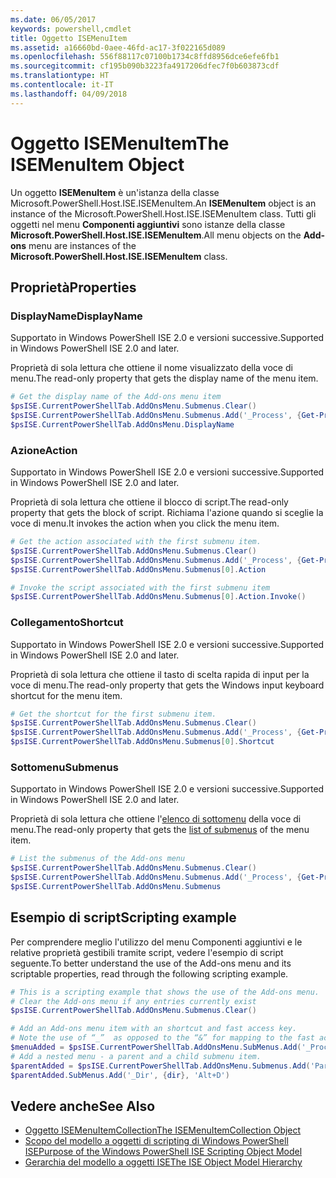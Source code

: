 ```yaml
---
ms.date: 06/05/2017
keywords: powershell,cmdlet
title: Oggetto ISEMenuItem
ms.assetid: a16660bd-0aee-46fd-ac17-3f022165d089
ms.openlocfilehash: 556f88117c07100b1734c8ffd8956dce6efe6fb1
ms.sourcegitcommit: cf195b090b3223fa4917206dfec7f0b603873cdf
ms.translationtype: HT
ms.contentlocale: it-IT
ms.lasthandoff: 04/09/2018
---
```

# <a name="the-isemenuitem-object"></a><span data-ttu-id="ebfb9-103">Oggetto ISEMenuItem</span><span class="sxs-lookup"><span data-stu-id="ebfb9-103">The ISEMenuItem Object</span></span>

<span data-ttu-id="ebfb9-104">Un oggetto **ISEMenuItem** è un'istanza della classe Microsoft.PowerShell.Host.ISE.ISEMenuItem.</span><span class="sxs-lookup"><span data-stu-id="ebfb9-104">An **ISEMenuItem** object is an instance of the Microsoft.PowerShell.Host.ISE.ISEMenuItem class.</span></span> <span data-ttu-id="ebfb9-105">Tutti gli oggetti nel menu **Componenti aggiuntivi** sono istanze della classe **Microsoft.PowerShell.Host.ISE.ISEMenuItem**.</span><span class="sxs-lookup"><span data-stu-id="ebfb9-105">All menu objects on the **Add-ons** menu are instances of the **Microsoft.PowerShell.Host.ISE.ISEMenuItem** class.</span></span>

## <a name="properties"></a><span data-ttu-id="ebfb9-106">Proprietà</span><span class="sxs-lookup"><span data-stu-id="ebfb9-106">Properties</span></span>

### <a name="displayname"></a><span data-ttu-id="ebfb9-107">DisplayName</span><span class="sxs-lookup"><span data-stu-id="ebfb9-107">DisplayName</span></span>

<span data-ttu-id="ebfb9-108">Supportato in Windows PowerShell ISE 2.0 e versioni successive.</span><span class="sxs-lookup"><span data-stu-id="ebfb9-108">Supported in Windows PowerShell ISE 2.0 and later.</span></span>

<span data-ttu-id="ebfb9-109">Proprietà di sola lettura che ottiene il nome visualizzato della voce di menu.</span><span class="sxs-lookup"><span data-stu-id="ebfb9-109">The read-only property that gets the display name of the menu item.</span></span>

```powershell
# Get the display name of the Add-ons menu item
$psISE.CurrentPowerShellTab.AddOnsMenu.Submenus.Clear()
$psISE.CurrentPowerShellTab.AddOnsMenu.Submenus.Add('_Process', {Get-Process}, 'Alt+P')
$psISE.CurrentPowerShellTab.AddOnsMenu.DisplayName
```

### <a name="action"></a><span data-ttu-id="ebfb9-110">Azione</span><span class="sxs-lookup"><span data-stu-id="ebfb9-110">Action</span></span>

<span data-ttu-id="ebfb9-111">Supportato in Windows PowerShell ISE 2.0 e versioni successive.</span><span class="sxs-lookup"><span data-stu-id="ebfb9-111">Supported in Windows PowerShell ISE 2.0 and later.</span></span>

<span data-ttu-id="ebfb9-112">Proprietà di sola lettura che ottiene il blocco di script.</span><span class="sxs-lookup"><span data-stu-id="ebfb9-112">The read-only property that gets the block of script.</span></span> <span data-ttu-id="ebfb9-113">Richiama l'azione quando si sceglie la voce di menu.</span><span class="sxs-lookup"><span data-stu-id="ebfb9-113">It invokes the action when you click the menu item.</span></span>

```powershell
# Get the action associated with the first submenu item.
$psISE.CurrentPowerShellTab.AddOnsMenu.Submenus.Clear()
$psISE.CurrentPowerShellTab.AddOnsMenu.Submenus.Add('_Process', {Get-Process}, 'Alt+P')
$psISE.CurrentPowerShellTab.AddOnsMenu.Submenus[0].Action

# Invoke the script associated with the first submenu item
$psISE.CurrentPowerShellTab.AddOnsMenu.Submenus[0].Action.Invoke()
```

### <a name="shortcut"></a><span data-ttu-id="ebfb9-114">Collegamento</span><span class="sxs-lookup"><span data-stu-id="ebfb9-114">Shortcut</span></span>

<span data-ttu-id="ebfb9-115">Supportato in Windows PowerShell ISE 2.0 e versioni successive.</span><span class="sxs-lookup"><span data-stu-id="ebfb9-115">Supported in Windows PowerShell ISE 2.0 and later.</span></span>

<span data-ttu-id="ebfb9-116">Proprietà di sola lettura che ottiene il tasto di scelta rapida di input per la voce di menu.</span><span class="sxs-lookup"><span data-stu-id="ebfb9-116">The read-only property that gets the Windows input keyboard shortcut for the menu item.</span></span>

```powershell
# Get the shortcut for the first submenu item.
$psISE.CurrentPowerShellTab.AddOnsMenu.Submenus.Clear()
$psISE.CurrentPowerShellTab.AddOnsMenu.Submenus.Add('_Process', {Get-Process}, 'Alt+P')
$psISE.CurrentPowerShellTab.AddOnsMenu.Submenus[0].Shortcut
```

### <a name="submenus"></a><span data-ttu-id="ebfb9-117">Sottomenu</span><span class="sxs-lookup"><span data-stu-id="ebfb9-117">Submenus</span></span>

<span data-ttu-id="ebfb9-118">Supportato in Windows PowerShell ISE 2.0 e versioni successive.</span><span class="sxs-lookup"><span data-stu-id="ebfb9-118">Supported in Windows PowerShell ISE 2.0 and later.</span></span>

<span data-ttu-id="ebfb9-119">Proprietà di sola lettura che ottiene l'[elenco di sottomenu](The-ISEMenuItemCollection-Object.md) della voce di menu.</span><span class="sxs-lookup"><span data-stu-id="ebfb9-119">The read-only property that gets the [list of submenus](The-ISEMenuItemCollection-Object.md) of the menu item.</span></span>

```powershell
# List the submenus of the Add-ons menu
$psISE.CurrentPowerShellTab.AddOnsMenu.Submenus.Clear()
$psISE.CurrentPowerShellTab.AddOnsMenu.Submenus.Add('_Process', {Get-Process}, 'Alt+P')
$psISE.CurrentPowerShellTab.AddOnsMenu.Submenus
```

## <a name="scripting-example"></a><span data-ttu-id="ebfb9-120">Esempio di script</span><span class="sxs-lookup"><span data-stu-id="ebfb9-120">Scripting example</span></span>

<span data-ttu-id="ebfb9-121">Per comprendere meglio l'utilizzo del menu Componenti aggiuntivi e le relative proprietà gestibili tramite script, vedere l'esempio di script seguente.</span><span class="sxs-lookup"><span data-stu-id="ebfb9-121">To better understand the use of the Add-ons menu and its scriptable properties, read through the following scripting example.</span></span>

```powershell
# This is a scripting example that shows the use of the Add-ons menu.
# Clear the Add-ons menu if any entries currently exist
$psISE.CurrentPowerShellTab.AddOnsMenu.Submenus.Clear()

# Add an Add-ons menu item with an shortcut and fast access key.
# Note the use of “_”  as opposed to the “&” for mapping to the fast access key letter for the menu item.
$menuAdded = $psISE.CurrentPowerShellTab.AddOnsMenu.SubMenus.Add('_Process', {Get-Process}, 'Alt+P')
# Add a nested menu - a parent and a child submenu item.
$parentAdded = $psISE.CurrentPowerShellTab.AddOnsMenu.Submenus.Add('Parent', $null, $null)
$parentAdded.SubMenus.Add('_Dir', {dir}, 'Alt+D')
```

## <a name="see-also"></a><span data-ttu-id="ebfb9-122">Vedere anche</span><span class="sxs-lookup"><span data-stu-id="ebfb9-122">See Also</span></span>

- [<span data-ttu-id="ebfb9-123">Oggetto ISEMenuItemCollection</span><span class="sxs-lookup"><span data-stu-id="ebfb9-123">The ISEMenuItemCollection Object</span></span>](The-ISEMenuItemCollection-Object.md)
- [<span data-ttu-id="ebfb9-124">Scopo del modello a oggetti di scripting di Windows PowerShell ISE</span><span class="sxs-lookup"><span data-stu-id="ebfb9-124">Purpose of the Windows PowerShell ISE Scripting Object Model</span></span>](Purpose-of-the-Windows-PowerShell-ISE-Scripting-Object-Model.md)
- [<span data-ttu-id="ebfb9-125">Gerarchia del modello a oggetti ISE</span><span class="sxs-lookup"><span data-stu-id="ebfb9-125">The ISE Object Model Hierarchy</span></span>](The-ISE-Object-Model-Hierarchy.md)